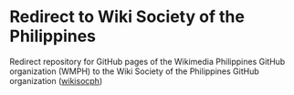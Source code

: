 # Redirect to Wiki Society of the Philippines
Redirect repository for GitHub pages of the Wikimedia Philippines GitHub organization (WMPH) to the Wiki Society of the Philippines GitHub organization ([wikisocph](https://github.com/wikisocph))

